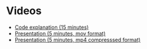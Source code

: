 # Videos

* [Code explanation (15 minutes)](./bondefi_code_video.ogv)
* [Presentation (5 minutes, mov format)](./bondifi_radix_presentation.mov)
* [Presentation (5 minutes, mp4 compresssed format)](./bondifi_radix_presentation.mp4)

